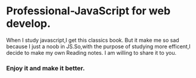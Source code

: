 # Professional-JavaScript for web develop.
When I study javascript,I get this classics book.
But it make me so sad because I just a noob in JS.So,with the purpose of studying more efficent,I decide to make my own Reading notes.
I am willing to share it to you.
### Enjoy it and make it better.
